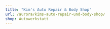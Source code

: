 ```yaml
---
title: "Kim's Auto Repair & Body Shop"
url: /aurora/kims-auto-repair-und-body-shop/
shop: Autowerkstatt
---
```

